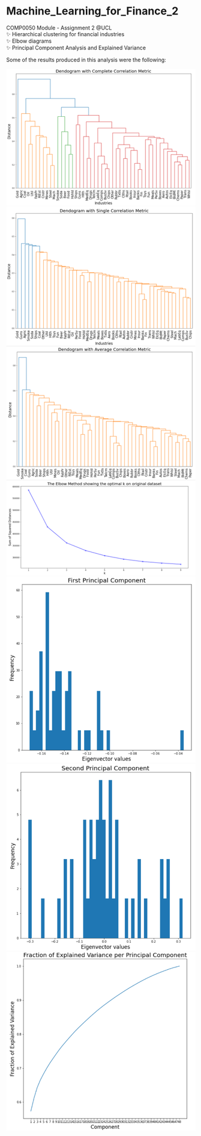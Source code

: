 # Machine_Learning_for_Finance_2
COMP0050 Module - Assignment 2 @UCL <br />
✨ Hierarchical clustering for financial industries <br />
✨ Elbow diagrams <br />
✨ Principal Component Analysis and Explained Variance <br />

Some of the results produced in this analysis were the following: <br />
<br />
<img src="dendrogram_complete.PNG"> <br />
<img src="dendrogram_single.PNG"> <br />
<img src="dendrogram_avg.PNG"> <br />
<img src="elbow.PNG"> <br />
<img src="1st_PC.PNG"> <br />
<img src="2nd_PC.PNG"> <br />
<img src="explained_var.PNG"> <br />
